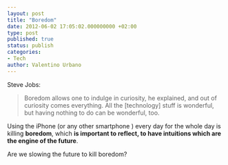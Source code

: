 ```yaml
---
layout: post
title: "Boredom"
date: 2012-06-02 17:05:02.000000000 +02:00
type: post
published: true
status: publish
categories:
- Tech
author: Valentino Urbano 
---
```


Steve Jobs:

> Boredom allows one to indulge in curiosity, he explained, and out of curiosity comes everything. All the \[technology\] stuff is wonderful, but having nothing to do can be wonderful, too.

Using the iPhone (or any other smartphone ) every day for the whole day is killing **boredom**, which **is important to reflect, to have intuitions which are the engine of the future**.

Are we slowing the future to kill boredom?